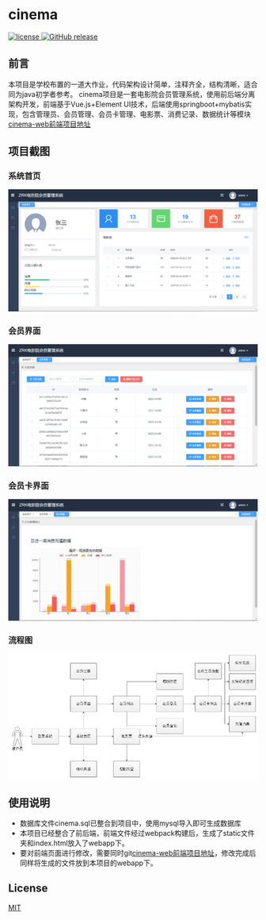 # cinema
  <a href="https://github.com/Advancedpawn2020/cinema/blob/master/LICENSE">
    <img src="https://img.shields.io/github/license/mashape/apistatus.svg" alt="license">
  </a>
  <a href="https://github.com/Advancedpawn2020/cinema/releases">
    <img src="https://img.shields.io/github/release/Advancedpawn2020/cinema.svg" alt="GitHub release">
  </a>

## 前言
本项目是学校布置的一道大作业，代码架构设计简单，注释齐全，结构清晰，适合同为java初学者参考。
cinema项目是一套电影院会员管理系统，使用前后端分离架构开发，前端基于Vue.js+Element UI技术，后端使用springboot+mybatis实现，包含管理员、会员管理、会员卡管理、电影票、消费记录、数据统计等模块
[cinema-web前端项目地址](https://github.com/Advancedpawn2020/cinema-web)

## 项目截图

### 系统首页

![Image text](https://github.com/Advancedpawn2020/cinema/blob/master/src/main/webapp/projectimg/interface1.png?raw=true)

### 会员界面

![Image text](https://github.com/Advancedpawn2020/cinema/blob/master/src/main/webapp/projectimg/interface2.png?raw=true)

### 会员卡界面

![Image text](https://github.com/Advancedpawn2020/cinema/blob/master/src/main/webapp/projectimg/interface3.png?raw=true)

### 流程图
![Image text](https://github.com/Advancedpawn2020/cinema/blob/master/src/main/webapp/projectimg/flowchart.png?raw=true)
                         
## 使用说明
* 数据库文件cinema.sql已整合到项目中，使用mysql导入即可生成数据库
* 本项目已经整合了前后端，前端文件经过webpack构建后，生成了static文件夹和index.html放入了webapp下。
* 要对前端页面进行修改，需要同时git[cinema-web前端项目地址](https://github.com/Advancedpawn2020/cinema-web)，修改完成后
同样将生成的文件放到本项目的webapp下。                                                                                
## License

[MIT](https://github.com/Advancedpawn2020/cinema/blob/master/LICENSE)
